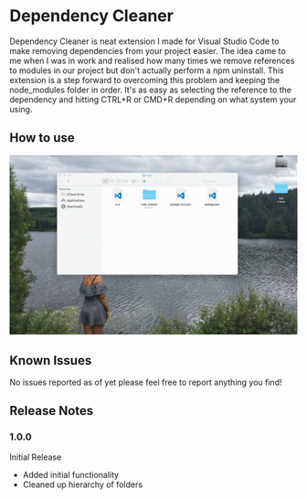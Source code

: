 # Dependency Cleaner
Dependency Cleaner is neat extension I made for Visual Studio Code to make removing dependencies from your project easier. The idea came to me when I was in work and realised how many times we remove references to modules in our project but don't actually perform a npm uninstall. This extension is a step forward to overcoming this problem and keeping the node_modules folder in order. It's as easy as selecting the reference to the dependency and hitting CTRL+R or CMD+R depending on what system your using.

## How to use

![alt text](https://raw.githubusercontent.com/Jackthomsonn/dependency-cleaner/master/images/dependency-cleaner.gif)

## Known Issues

No issues reported as of yet please feel free to report anything you find!

## Release Notes

### 1.0.0
Initial Release
* Added initial functionality
* Cleaned up hierarchy of folders
